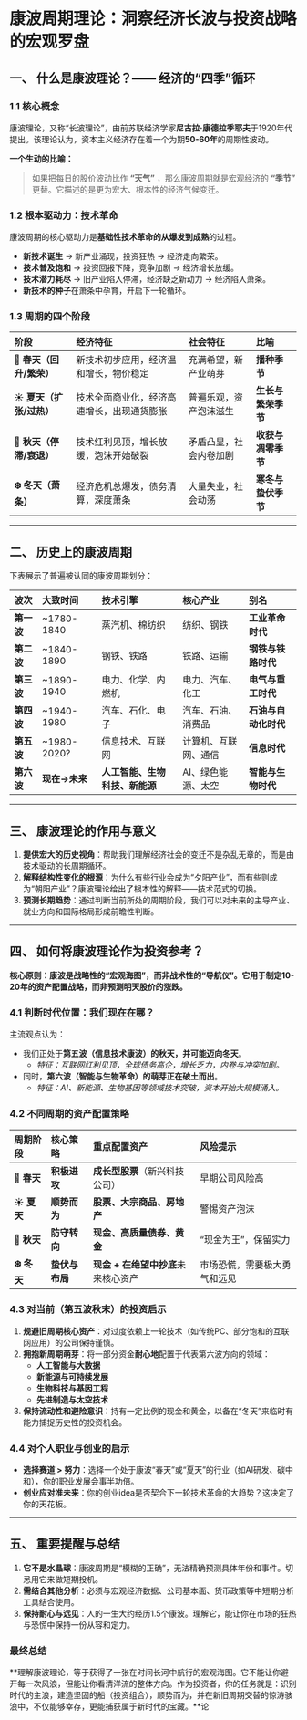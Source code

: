 # 康波周期理论：洞察经济长波与投资战略的宏观罗盘

## 一、 什么是康波理论？—— 经济的“四季”循环

### 1.1 核心概念

康波理论，又称“长波理论”，由前苏联经济学家**尼古拉·康德拉季耶夫**于1920年代提出。该理论认为，资本主义经济存在着一个为期**50-60年**的周期性波动。

**一个生动的比喻：**
> 如果把每日的股价波动比作 **“天气”** ，那么康波周期就是宏观经济的 **“季节”** 更替。它描述的是更为宏大、根本性的经济气候变迁。

### 1.2 根本驱动力：技术革命

康波周期的核心驱动力是**基础性技术革命的从爆发到成熟**的过程。

*   **新技术诞生** → 新产业涌现，投资狂热 → 经济走向繁荣。
*   **技术普及饱和** → 投资回报下降，竞争加剧 → 经济增长放缓。
*   **技术潜力耗尽** → 旧产业陷入停滞，经济缺乏新动力 → 经济陷入萧条。
*   **新技术的种子**在萧条中孕育，开启下一轮循环。

### 1.3 周期的四个阶段

| 阶段 | 经济特征 | 社会特征 | 比喻 |
| :--- | :--- | :--- | :--- |
| **🌱 春天（回升/繁荣）** | 新技术初步应用，经济温和增长，物价稳定 | 充满希望，新产业萌芽 | **播种季节** |
| **☀️ 夏天（扩张/过热）** | 技术全面商业化，经济高速增长，出现通货膨胀 | 普遍乐观，资产泡沫滋生 | **生长与繁荣季节** |
| **🍂 秋天（停滞/衰退）** | 技术红利见顶，增长放缓，泡沫开始破裂 | 矛盾凸显，社会内卷加剧 | **收获与凋零季节** |
| **❄️ 冬天（萧条）** | 经济危机总爆发，债务清算，深度萧条 | 大量失业，社会动荡 | **寒冬与蛰伏季节** |

---

## 二、 历史上的康波周期

下表展示了普遍被认同的康波周期划分：

| 波次 | 大致时间 | 技术引擎 | 核心产业 | 别名 |
| :--- | :--- | :--- | :--- | :--- |
| **第一波** | ~1780-1840 | 蒸汽机、棉纺织 | 纺织、钢铁 | **工业革命时代** |
| **第二波** | ~1840-1890 | 钢铁、铁路 | 铁路、运输 | **钢铁与铁路时代** |
| **第三波** | ~1890-1940 | 电力、化学、内燃机 | 电力、汽车、化工 | **电气与重工时代** |
| **第四波** | ~1940-1980 | 汽车、石化、电子 | 汽车、石油、消费品 | **石油与自动化时代** |
| **第五波** | ~1980-2020? | 信息技术、互联网 | 计算机、互联网、通信 | **信息时代** |
| **第六波** | **现在→未来** | **人工智能、生物科技、新能源** | AI、绿色能源、太空 | **智能与生物时代** |

---

## 三、 康波理论的作用与意义

1.  **提供宏大的历史视角**：帮助我们理解经济社会的变迁不是杂乱无章的，而是由技术驱动的长周期循环。
2.  **解释结构性变化的根源**：为什么有些行业会成为“夕阳产业”，而有些则成为“朝阳产业”？康波理论给出了根本性的解释——技术范式的切换。
3.  **预测长期趋势**：通过判断当前所处的周期阶段，我们可以对未来的主导产业、就业方向和国际格局形成前瞻性判断。

---

## 四、 如何将康波理论作为投资参考？

**核心原则：康波是战略性的“宏观海图”，而非战术性的“导航仪”。它用于制定10-20年的资产配置战略，而非预测明天股价的涨跌。**

### 4.1 判断时代位置：我们现在在哪？

主流观点认为：
*   我们正处于**第五波（信息技术康波）的秋天，并可能迈向冬天**。
    *   *特征：互联网红利见顶，全球债务高企，增长乏力，内卷与冲突加剧。*
*   同时，**第六波（智能与生物革命）的萌芽正在破土而出**。
    *   *特征：AI、新能源、生物基因等领域技术突破，资本开始大规模涌入。*

### 4.2 不同周期的资产配置策略

| 周期阶段 | 核心策略 | 重点配置资产 | 风险提示 |
| :--- | :--- | :--- | :--- |
| **🌱 春天** | **积极进攻** | **成长型股票**（新兴科技公司） | 早期公司风险高 |
| **☀️ 夏天** | **顺势而为** | **股票、大宗商品、房地产** | 警惕资产泡沫 |
| **🍂 秋天** | **防守转向** | **现金、高质量债券、黄金** | “现金为王”，保留实力 |
| **❄️ 冬天** | **蛰伏与布局** | **现金 + 在绝望中抄底**未来核心资产 | 市场恐慌，需要极大勇气和远见 |

### 4.3 对当前（第五波秋末）的投资启示

1.  **规避旧周期核心资产**：对过度依赖上一轮技术（如传统PC、部分饱和的互联网应用）的公司保持谨慎。
2.  **拥抱新周期萌芽**：将一部分资金**耐心地**配置于代表第六波方向的领域：
    *   **人工智能与大数据**
    *   **新能源与可持续发展**
    *   **生物科技与基因工程**
    *   **先进制造与太空技术**
3.  **保持流动性和避险意识**：持有一定比例的现金和黄金，以备在“冬天”来临时有能力捕捉历史性的投资机会。

### 4.4 对个人职业与创业的启示

*   **选择赛道 > 努力**：选择一个处于康波“春天”或“夏天”的行业（如AI研发、碳中和），你的职业发展会事半功倍。
*   **创业应对准未来**：你的创业idea是否契合下一轮技术革命的大趋势？这决定了你的天花板。

---

## 五、 重要提醒与总结

1.  **它不是水晶球**：康波周期是“模糊的正确”，无法精确预测具体年份和事件。切忌用它来做短期投机。
2.  **需结合其他分析**：必须与宏观经济数据、公司基本面、货币政策等中短期分析工具结合使用。
3.  **保持耐心与远见**：人的一生大约经历1.5个康波。理解它，能让你在市场的狂热与恐慌中保持一份从容和定力。

### **最终总结**

**理解康波理论，等于获得了一张在时间长河中航行的宏观海图。它不能让你避开每一次风浪，但能让你看清洋流的整体方向。作为投资者，你的任务就是：识别时代的主浪，建造坚固的船（投资组合），顺势而为，并在新旧周期交替的惊涛骇浪中，不仅能够幸存，更能捕获属于新时代的宝藏。**论